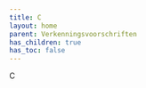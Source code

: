 ```yaml
---
title: C
layout: home
parent: Verkenningsvoorschriften
has_children: true
has_toc: false
---
```


C
